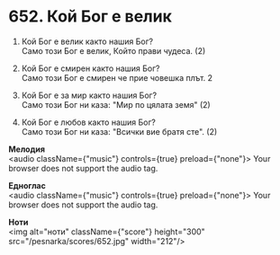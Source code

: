 # 652. Кой Бог е велик

1. Кой Бог е велик както нашия Бог?  
Само този Бог е велик, Който прави чудеса. (2)

2. Кой Бог е смирен както нашия Бог?  
Само този Бог е смирен че прие човешка плът. 2

3. Кой Бог е за мир както нашия Бог?  
Само този Бог ни каза: "Мир по цялата земя" (2)

4. Кой Бог е любов както нашия Бог?  
Само този Бог ни каза: "Всички вие братя сте". (2)

**Мелодия**  
<audio className={"music"} controls={true} preload={"none"}>
    <source src="/pesnarka/mp3/652.mp3" type="audio/mpeg"/>
    Your browser does not support the audio tag.
</audio>

**Едноглас**  
<audio className={"music"} controls={true} preload={"none"}>
    <source src="/pesnarka/transp/652.mp3" type="audio/mpeg"/>
    Your browser does not support the audio tag.
</audio>

**Ноти**  
<img alt="ноти" className={"score"} height="300" src="/pesnarka/scores/652.jpg" width="212"/>
